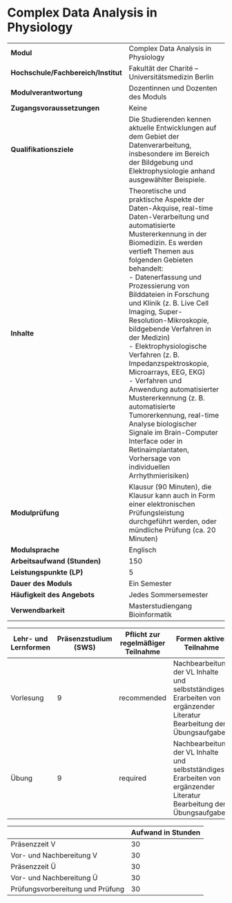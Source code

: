 # Complex Data Analysis in Physiology
|                                    |   |
|------------------------------------|---|
|**Modul**                           | Complex Data Analysis in Physiology |
|**Hochschule/Fachbereich/Institut** | Fakultät der Charité – Universitätsmedizin Berlin |
|**Modulverantwortung**              | Dozentinnen und Dozenten des Moduls |
|**Zugangsvoraussetzungen**          | Keine |
|**Qualifikationsziele**             | Die Studierenden kennen aktuelle Entwicklungen auf dem Gebiet der Datenverarbeitung, insbesondere im Bereich der Bildgebung und Elektrophysiologie anhand ausgewählter Beispiele. |
|**Inhalte**                         | Theoretische und praktische Aspekte der Daten-Akquise, real-time Daten-Verarbeitung und automatisierte Mustererkennung in der Biomedizin. Es werden vertieft Themen aus folgenden Gebieten behandelt:<br>- Datenerfassung und Prozessierung von Bilddateien in Forschung und Klinik (z. B. Live Cell Imaging, Super- Resolution-Mikroskopie, bildgebende Verfahren in der Medizin)<br>- Elektrophysiologische Verfahren (z. B. Impedanzspektroskopie, Microarrays, EEG, EKG)<br>- Verfahren und Anwendung automatisierter Mustererkennung (z. B. automatisierte Tumorerkennung, real-time Analyse biologischer Signale im Brain-Computer Interface oder in Retinaimplantaten, Vorhersage von individuellen Arrhythmierisiken) |
|**Modulprüfung**                    | Klausur (90 Minuten), die Klausur kann auch in Form einer elektronischen Prüfungsleistung durchgeführt werden, oder mündliche Prüfung (ca. 20 Minuten) |
|**Modulsprache**                    | Englisch |
|**Arbeitsaufwand (Stunden)**        | 150 |
|**Leistungspunkte (LP)**            | 5 |
|**Dauer des Moduls**                | Ein Semester |
|**Häufigkeit des Angebots**         | Jedes Sommersemester |
|**Verwendbarkeit**                  | Masterstudiengang Bioinformatik |

| Lehr- und Lernformen | Präsenzstudium <br> (SWS) | Pflicht zur regelmäßiger Teilnahme | Formen aktiver Teilnahme |
| ---------------------|---------------------------|------------------------------------|------------------------- |
| Vorlesung            | 9                         | recommended                        | Nachbearbeitung der VL Inhalte und selbstständiges Erarbeiten von ergänzender Literatur<br>Bearbeitung der Übungsaufgaben |
| Übung                | 9                         | required                           | Nachbearbeitung der VL Inhalte und selbstständiges Erarbeiten von ergänzender Literatur<br>Bearbeitung der Übungsaufgaben |

|   | Aufwand in Stunden |
| - |--------------------|
| Präsenzzeit V                            | 30    |
| Vor- und Nachbereitung V                 | 30    |
| Präsenzzeit Ü                            | 30    |
| Vor- und Nachbereitung Ü                 | 30    |
| Prüfungsvorbereitung und Prüfung         | 30    |
